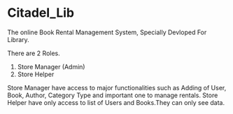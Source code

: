 # Citadel_Lib
The online Book Rental Management System, Specially Devloped For Library.

There are 2 Roles.
1. Store Manager (Admin)
2. Store Helper

Store Manager have access to major functionalities such as Adding of User, Book, Author, Category Type and important one to manage rentals.
Store Helper have only access to list of Users and Books.They can only see data.
